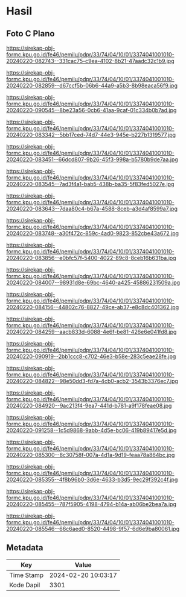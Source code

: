 # Hasil

## Foto C Plano

https://sirekap-obj-formc.kpu.go.id/fe46/pemilu/pdpr/33/74/04/10/01/3374041001010-20240220-082743--331cac75-c9ea-4102-8b21-47aadc32c1b9.jpg

https://sirekap-obj-formc.kpu.go.id/fe46/pemilu/pdpr/33/74/04/10/01/3374041001010-20240220-082859--d67ccf5b-06b6-44a9-a5b3-8b98eaca56f9.jpg

https://sirekap-obj-formc.kpu.go.id/fe46/pemilu/pdpr/33/74/04/10/01/3374041001010-20240220-090545--8be23a56-0cb6-41aa-9caf-01c334b0b7ad.jpg

https://sirekap-obj-formc.kpu.go.id/fe46/pemilu/pdpr/33/74/04/10/01/3374041001010-20240220-083342--5bb17ced-74d7-44e3-945e-b227b1319577.jpg

https://sirekap-obj-formc.kpu.go.id/fe46/pemilu/pdpr/33/74/04/10/01/3374041001010-20240220-083451--66dcd807-9b26-45f3-998a-b5780b9de7aa.jpg

https://sirekap-obj-formc.kpu.go.id/fe46/pemilu/pdpr/33/74/04/10/01/3374041001010-20240220-083545--7ad3f4a1-bab5-438b-ba35-5f83fed5027e.jpg

https://sirekap-obj-formc.kpu.go.id/fe46/pemilu/pdpr/33/74/04/10/01/3374041001010-20240220-083643--7daa80c4-b67a-4588-8ceb-a3d4af8599a7.jpg

https://sirekap-obj-formc.kpu.go.id/fe46/pemilu/pdpr/33/74/04/10/01/3374041001010-20240220-083748--a30f472c-859c-4ad0-9823-852cbe43a672.jpg

https://sirekap-obj-formc.kpu.go.id/fe46/pemilu/pdpr/33/74/04/10/01/3374041001010-20240220-083856--e0bfc57f-5400-4022-89c8-8ceb16b631ba.jpg

https://sirekap-obj-formc.kpu.go.id/fe46/pemilu/pdpr/33/74/04/10/01/3374041001010-20240220-084007--98931d8e-69bc-4640-a425-45886231509a.jpg

https://sirekap-obj-formc.kpu.go.id/fe46/pemilu/pdpr/33/74/04/10/01/3374041001010-20240220-084156--44802c76-8827-49ce-ab37-e8c8dc401362.jpg

https://sirekap-obj-formc.kpu.go.id/fe46/pemilu/pdpr/33/74/04/10/01/3374041001010-20240220-084259--aacb833d-6088-4e6f-be81-426e6e041fd8.jpg

https://sirekap-obj-formc.kpu.go.id/fe46/pemilu/pdpr/33/74/04/10/01/3374041001010-20240220-090919--2bb1ccc8-c702-46e3-b58e-283c5eae28fe.jpg

https://sirekap-obj-formc.kpu.go.id/fe46/pemilu/pdpr/33/74/04/10/01/3374041001010-20240220-084822--98e50dd3-fd7a-4cb0-acb2-3543b3376ec7.jpg

https://sirekap-obj-formc.kpu.go.id/fe46/pemilu/pdpr/33/74/04/10/01/3374041001010-20240220-084920--9ac213f4-9ea7-441d-b781-a9f178feae08.jpg

https://sirekap-obj-formc.kpu.go.id/fe46/pemilu/pdpr/33/74/04/10/01/3374041001010-20240220-091258--1c5d9868-9abb-4d5e-bc06-419b89417e5d.jpg

https://sirekap-obj-formc.kpu.go.id/fe46/pemilu/pdpr/33/74/04/10/01/3374041001010-20240220-085300--8c30758f-007a-4d1a-9d19-feaa78a864bc.jpg

https://sirekap-obj-formc.kpu.go.id/fe46/pemilu/pdpr/33/74/04/10/01/3374041001010-20240220-085355--4f8b96b0-3d6e-4633-b3d5-9ec29f392c4f.jpg

https://sirekap-obj-formc.kpu.go.id/fe46/pemilu/pdpr/33/74/04/10/01/3374041001010-20240220-085455--787f5905-4198-4794-b14a-ab06be2bea7a.jpg

https://sirekap-obj-formc.kpu.go.id/fe46/pemilu/pdpr/33/74/04/10/01/3374041001010-20240220-085546--66c6aed0-8520-4498-9f57-6d6e9ba80061.jpg


## Metadata

| Key        | Value               |
| ---------- | ------------------- |
| Time Stamp | 2024-02-20 10:03:17 |
| Kode Dapil | 3301                |




